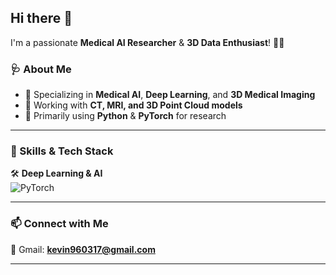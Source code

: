 ## Hi there 👋  
I'm a passionate **Medical AI Researcher** & **3D Data Enthusiast**! 🏥🧠  

### 🩺 About Me  
- 🔬 Specializing in **Medical AI**, **Deep Learning**, and **3D Medical Imaging**  
- 🧠 Working with **CT, MRI, and 3D Point Cloud models**  
- 🐍 Primarily using **Python** & **PyTorch** for research  


---

### 🚀 Skills & Tech Stack  
🛠 **Deep Learning & AI**  
![PyTorch](https://img.shields.io/badge/PyTorch-%23EE4C2C.svg?style=flat-square&logo=pytorch&logoColor=white)    

---

### 📫 Connect with Me  
📧 Gmail: **kevin960317@gmail.com**  

---
<!--
**kyoung-lee/kyoung-lee** is a ✨ _special_ ✨ repository because its `README.md` (this file) appears on your GitHub profile.

Here are some ideas to get you started:

- 🔭 I’m currently working on ...
- 🌱 I’m currently learning ...
- 👯 I’m looking to collaborate on ...
- 🤔 I’m looking for help with ...
- 💬 Ask me about ...
- 📫 How to reach me: ...
- 😄 Pronouns: ...
- ⚡ Fun fact: ...
-->
